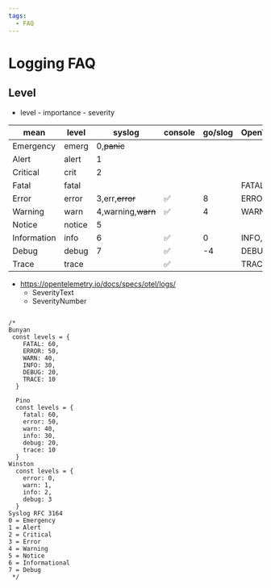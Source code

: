 ```yaml
---
tags:
  - FAQ
---
```


# Logging FAQ

## Level

- level - importance - severity

| mean        | level  | syslog             | console | go/slog | OpenTelemetry | slf4j |
| ----------- | ------ | ------------------ | ------- | ------- | ------------- | ----- |
| Emergency   | emerg  | 0,~~panic~~        |         |         |               |       |
| Alert       | alert  | 1                  |         |         |               |       |
| Critical    | crit   | 2                  |         |         |               |       |
| Fatal       | fatal  |                    |         |         | FATAL, 21-24  |       |
| Error       | error  | 3,err,~~error~~    | ✅      | 8       | ERROR, 17-20  |       |
| Warning     | warn   | 4,warning,~~warn~~ | ✅      | 4       | WARN, 13-16   |       |
| Notice      | notice | 5                  |         |         |               |       |
| Information | info   | 6                  | ✅      | 0       | INFO, 9-12    |       |
| Debug       | debug  | 7                  | ✅      | -4      | DEBUG, 5-8    |       |
| Trace       | trace  |                    | ✅      |         | TRACE, 1-4    |       |

- https://opentelemetry.io/docs/specs/otel/logs/
  - SeverityText
  - SeverityNumber


```

/*
Bunyan
 const levels = {
    FATAL: 60,
    ERROR: 50,
    WARN: 40,
    INFO: 30,
    DEBUG: 20,
    TRACE: 10
  }

  Pino
  const levels = {
    fatal: 60,
    error: 50,
    warn: 40,
    info: 30,
    debug: 20,
    trace: 10
  }
Winston
  const levels = {
    error: 0,
    warn: 1,
    info: 2,
    debug: 3
  }
Syslog RFC 3164
0 = Emergency
1 = Alert
2 = Critical
3 = Error
4 = Warning
5 = Notice
6 = Informational
7 = Debug
 */
```
